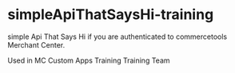 # simpleApiThatSaysHi-training
simple Api That Says Hi if you are authenticated to commercetools Merchant Center.

Used in MC Custom Apps Training
Training Team
